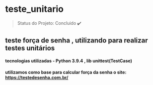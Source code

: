 # teste_unitario
> Status do Projeto: Concluido :heavy_check_mark:
## teste força de senha , utilizando para realizar testes unitários 
#### tecnologias utilizadas - Python 3.9.4 , lib unittest(TestCase)
#### utilizamos como base para calcular força da senha o site: https://testedesenha.com.br/
